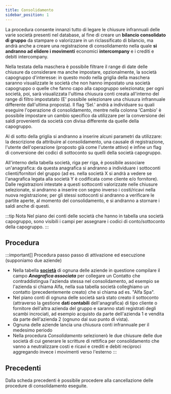 ```yaml
---
title: Consolidamento
sidebar_position: 1
---
```


La procedura consente innanzi tutto di legare le chiusure infrannuali delle varie società presenti nel database, al fine di creare un **bilancio consolidato di gruppo** da stampare o valorizzare in un riclassificato di bilancio, ma andrà anche a creare una registrazione di consolidamento nella quale **si andranno ad elidere i movimenti** economici **intercompany** e i crediti e debiti intercompany.

Nella testata della maschera è possibile filtrare il range di date delle chiusure da considerare ma anche impostare, opzionalmente, la società capogruppo d'interesse: in questo modo nella griglia della maschera saranno visualizzate le società che non hanno impostato una società capogruppo o quelle che fanno capo alla capogruppo selezionata; per ogni società, poi, sarà visualizzata l'ultima chiusura conti creata all'interno del range di filtro impostatato (E' possibile selezionare una chiusura infrannuale differente dall'ultima proposta). Il flag ‘Sel.' andrà a individuare su quali eseguire l'operazione di consolidamento, mentre nella colonna 'Cambio' è possibile impostare un cambio specifico da utilizzare per la conversione dei saldi provenienti da società con divisa differente da quelle della capogruppo.

Al di sotto della griglia si andranno a inserire alcuni parametri da utilizzare: la descrizione da attribuire al consolidamento, una causale di registrazione, l'utente dell'operazione (proposto già come l'utente attivo) e infine un flag di conversione dei codici di sottoconto su quelli della società capogruppo.

All'interno della tabella società, riga per riga, è possibile associare un'anagrafica: da questa anagrafica si andranno a individuare i sottoconti clienti/fornitori del gruppo (ad es. nella società X si andrà a vedere se l'anagrafica legata alla società Y è codificata come cliente e/o fornitore). Dalle registrazioni intestate a questi sottoconti valorizzate nelle chiusure selezionate, si andranno a inserire con segno inverso i costi/ricavi nella nuova registrazione; per gli stessi sottoconti si andranno a verificare le partite aperte, al momento del consolidamento, e si andranno a stornare i saldi anche di questi.

:::tip Nota
Nel piano dei conti delle società che hanno in tabella una società capogruppo, sono visibili i campi per assegnare i codici di conto/sottoconto della capogruppo.
:::

## Procedura

:::important[]
Procedura passo passo di attivazione ed esecuzione (supponiamo due aziende)

- Nella tabella [**società**](/docs/configurations/tables/general-settings/company) di ognuna delle aziende in questione compilare il campo ***Anagrafica associata*** per collegare un Contatto che contraddistingua l'azienda stessa nel consolidamento, ad esempio se l'azienda si chiama Alfa, nella sua tabella società colleghiamo un contatto (precedentemente creato) che si chiama ad es. "Alfa Spa". 
- Nel piano conti di ognuna delle società sarà stato creato il sottoconto (attraverso la gestione **dati contabili** dell'anagrafica) di tipo cliente o fornitore dell'altra azienda del gruppo e saranno stati registrati degli scambi incrociati, ad esempio acquisto da parte dell'azienda 1 e vendita da parte dell'azienda 2 (ognuno dal suo punto di vista). 
- Ognuna delle aziende lancia una chiusura conti infrannuale per il medesimo periodo 
- Nella procedura *Consolidamento* selezionerò le due chiusure delle due società di cui generare le scritture di rettifica per consolidamento che vanno a neutralizzare costi e ricavi e crediti e debiti reciproci aggregando invece i movimenti verso l'esterno
:::

## Precedenti

Dalla scheda precedenti è possibile procedere alla cancellazione delle procedure di consolidamento eseguite.